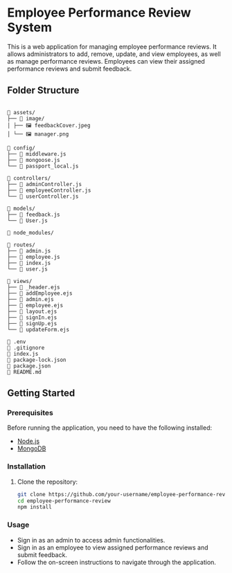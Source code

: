 # Employee Performance Review System

This is a web application for managing employee performance reviews. It allows administrators to add, remove, update, and view employees, as well as manage performance reviews. Employees can view their assigned performance reviews and submit feedback.

## Folder Structure
```

📂 assets/
├── 📂 image/
│ ├── 🖼️ feedbackCover.jpeg
│ └── 🖼️ manager.png

📂 config/
├── 📄 middleware.js
├── 📄 mongoose.js
└── 📄 passport_local.js

📂 controllers/
├── 📄 adminController.js
├── 📄 employeeController.js
└── 📄 userController.js

📂 models/
├── 📄 feedback.js
└── 📄 User.js

📂 node_modules/

📂 routes/
├── 📄 admin.js
├── 📄 employee.js
├── 📄 index.js
└── 📄 user.js

📂 views/
├── 📄 _header.ejs
├── 📄 addEmployee.ejs
├── 📄 admin.ejs
├── 📄 employee.ejs
├── 📄 layout.ejs
├── 📄 signIn.ejs
├── 📄 signUp.ejs
└── 📄 updateForm.ejs

📄 .env
📄 .gitignore
📄 index.js
📄 package-lock.json
📄 package.json
📄 README.md
```

## Getting Started

### Prerequisites

Before running the application, you need to have the following installed:

- [Node.js](https://nodejs.org/)
- [MongoDB](https://www.mongodb.com/)

### Installation

1. Clone the repository:
   ```sh
   git clone https://github.com/your-username/employee-performance-review.git
   cd employee-performance-review
   npm install


### Usage
- Sign in as an admin to access admin functionalities.
- Sign in as an employee to view assigned performance reviews and submit feedback.
- Follow the on-screen instructions to navigate through the application.
